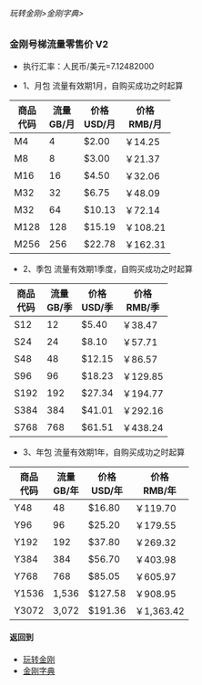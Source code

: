 ###### 玩转金刚>金刚字典>
### 金刚号梯流量零售价 V2

- 执行汇率：人民币/美元=7.12482000

- 1、月包 流量有效期1月，自购买成功之时起算

|商品<Br>代码|流量<Br>GB/月|价格<Br>USD/月|价格<Br>RMB/月|
| ------| ------| ------|------| 
|M4|4| $2.00|￥14.25|
|M8|8| $3.00|￥21.37| 
|M16|16| $4.50|￥32.06| 
|M32|32| $6.75|￥48.09| 
|M32|64| $10.13|￥72.14|
|M128|128| $15.19|￥108.21| 
|M256|256| $22.78|￥162.31| 

- 2、季包 流量有效期1季度，自购买成功之时起算

|商品<Br>代码|流量<Br>GB/季|价格<Br>USD/季|价格<Br>RMB/季|
| ------| ------| ------|------| 
|S12|12|$5.40|￥38.47|
|S24|24|$8.10|￥57.71| 
|S48|48|$12.15|￥86.57| 
|S96|96|$18.23|￥129.85| 
|S192|192|$27.34|￥194.77|
|S384|384|$41.01|￥292.16| 
|S768|768|$61.51|￥438.24| 

- 3、年包 流量有效期1年，自购买成功之时起算

|商品<Br>代码|流量<Br>GB/年|价格<Br>USD/年|价格<Br>RMB/年|
| ------| ------| ------|------| 
|Y48|48| $16.80| ￥119.70|
|Y96|96| $25.20 |￥179.55| 
|Y192|192| $37.80 |￥269.32| 
|Y384|384| $56.70 |￥403.98| 
|Y768|768| $85.05 |￥605.97|
|Y1536|1,536|$127.58|￥908.95| 
|Y3072|3,072|$191.36|￥1,363.42| 





#### 返回到
- [玩转金刚](https://github.com/a2zitpro/web/blob/master/LadderFree/A.md)
- [金刚字典](https://github.com/a2zitpro/web/blob/master/LadderFree/kkDictionary/KKDictionary.md)
